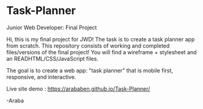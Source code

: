 # Task-Planner
Junior Web Developer: Final Project 

Hi, this is my final project for JWD! The task is to create a task planner app from scratch.
This repository consists of working and completed files/versions of the final project! 
You will find a wireframe + stylesheet and an READHTML/CSS/JavaScript files.

The goal is to create a web app: "task planner" that is mobile first, responsive, and interactive.

Live site demo : https://arababen.github.io/Task-Planner/ 

-Araba
